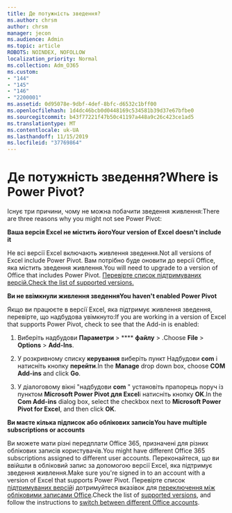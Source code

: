 ```yaml
---
title: Де потужність зведення?
ms.author: chrsm
author: chrsm
manager: jecon
ms.audience: Admin
ms.topic: article
ROBOTS: NOINDEX, NOFOLLOW
localization_priority: Normal
ms.collection: Adm_O365
ms.custom:
- "144"
- "145"
- "146"
- "2200001"
ms.assetid: 0d95078e-9dbf-4def-8bfc-d6532c1bff00
ms.openlocfilehash: 1d4dc46bcb0d0448169c534581b39d37e67bfbe0
ms.sourcegitcommit: b43f77221f47b50c41197a448a9c26c423ce1ad5
ms.translationtype: MT
ms.contentlocale: uk-UA
ms.lasthandoff: 11/15/2019
ms.locfileid: "37769864"
---
```

# <a name="where-is-power-pivot"></a><span data-ttu-id="3ed4a-102">Де потужність зведення?</span><span class="sxs-lookup"><span data-stu-id="3ed4a-102">Where is Power Pivot?</span></span>

<span data-ttu-id="3ed4a-103">Існує три причини, чому не можна побачити зведення живлення:</span><span class="sxs-lookup"><span data-stu-id="3ed4a-103">There are three reasons why you might not see Power Pivot:</span></span>
  
<span data-ttu-id="3ed4a-104">**Ваша версія Excel не містить його**</span><span class="sxs-lookup"><span data-stu-id="3ed4a-104">**Your version of Excel doesn't include it**</span></span>
  
<span data-ttu-id="3ed4a-105">Не всі версії Excel включають живлення зведення.</span><span class="sxs-lookup"><span data-stu-id="3ed4a-105">Not all versions of Excel include Power Pivot.</span></span> <span data-ttu-id="3ed4a-106">Вам потрібно буде оновити до версії Office, яка містить зведення живлення.</span><span class="sxs-lookup"><span data-stu-id="3ed4a-106">You will need to upgrade to a version of Office that includes Power Pivot.</span></span> [<span data-ttu-id="3ed4a-107">Перевірте список підтримуваних версій.</span><span class="sxs-lookup"><span data-stu-id="3ed4a-107">Check the list of supported versions.</span></span>](https://support.office.com/article/aa64e217-4b6e-410b-8337-20b87e1c2a4b.aspx)
  
<span data-ttu-id="3ed4a-108">**Ви не ввімкнули живлення зведення**</span><span class="sxs-lookup"><span data-stu-id="3ed4a-108">**You haven't enabled Power Pivot**</span></span>
  
<span data-ttu-id="3ed4a-109">Якщо ви працюєте в версії Excel, яка підтримує живлення зведення, перевірте, що надбудова увімкнуто:</span><span class="sxs-lookup"><span data-stu-id="3ed4a-109">If you are working in a version of Excel that supports Power Pivot, check to see that the Add-in is enabled:</span></span>
  
1. <span data-ttu-id="3ed4a-110">Виберіть надбудови **Параметри** \> \*\*\*\* **файлу** \> .</span><span class="sxs-lookup"><span data-stu-id="3ed4a-110">Choose **File** \> **Options** \> **Add-Ins**.</span></span>

2. <span data-ttu-id="3ed4a-111">У розкривному списку **керування** виберіть пункт Надбудови **com** і натисніть кнопку **перейти**.</span><span class="sxs-lookup"><span data-stu-id="3ed4a-111">In the **Manage** drop down box, choose **COM Add-ins** and click **Go**.</span></span>

3. <span data-ttu-id="3ed4a-112">У діалоговому вікні "надбудови **com** " установіть прапорець поруч із пунктом **Microsoft Power Pivot для Excel**і натисніть кнопку **OK**.</span><span class="sxs-lookup"><span data-stu-id="3ed4a-112">In the **Com Add-ins** dialog box, select the checkbox next to **Microsoft Power Pivot for Excel**, and then click **OK**.</span></span>

<span data-ttu-id="3ed4a-113">**Ви маєте кілька підписок або облікових записів**</span><span class="sxs-lookup"><span data-stu-id="3ed4a-113">**You have multiple subscriptions or accounts**</span></span>
  
<span data-ttu-id="3ed4a-114">Ви можете мати різні передплати Office 365, призначені для різних облікових записів користувачів.</span><span class="sxs-lookup"><span data-stu-id="3ed4a-114">You might have different Office 365 subscriptions assigned to different user accounts.</span></span> <span data-ttu-id="3ed4a-115">Переконайтеся, що ви ввійшли в обліковий запис за допомогою версії Excel, яка підтримує зведення живлення.</span><span class="sxs-lookup"><span data-stu-id="3ed4a-115">Make sure you're signed in to an account with a version of Excel that supports Power Pivot.</span></span> <span data-ttu-id="3ed4a-116">Перевірте список [підтримуваних версій](https://support.office.com/article/aa64e217-4b6e-410b-8337-20b87e1c2a4b.aspx)і дотримуйтеся вказівок для [переключення між обліковими записами Office](https://support.office.com/article/b9582171-fd1f-4284-9846-bdd72bb28426.aspx#BKMK_WebSwitchAccounts).</span><span class="sxs-lookup"><span data-stu-id="3ed4a-116">Check the list of [supported versions](https://support.office.com/article/aa64e217-4b6e-410b-8337-20b87e1c2a4b.aspx), and follow the instructions to [switch between different Office accounts](https://support.office.com/article/b9582171-fd1f-4284-9846-bdd72bb28426.aspx#BKMK_WebSwitchAccounts).</span></span>
